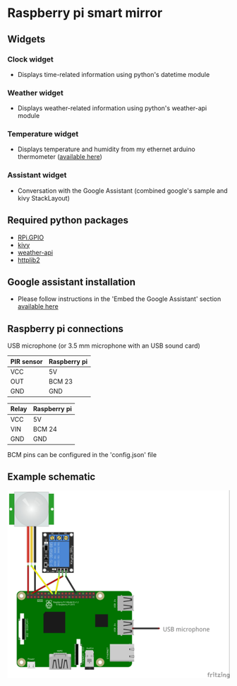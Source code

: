 # Raspberry pi smart mirror

## Widgets

### Clock widget

- Displays time-related information using python's datetime module

### Weather widget

- Displays weather-related information using python's weather-api module

### Temperature widget

- Displays temperature and humidity from my ethernet arduino thermometer ([available here](https://github.com/SewerynKras/Arduino-ethernet-thermometer))

### Assistant widget

- Conversation with the Google Assistant (combined google's sample and kivy StackLayout)

## Required python packages

- [RPi.GPIO](https://pypi.org/project/RPi.GPIO/)
- [kivy](https://kivy.org/docs/installation/installation-rpi.html)
- [weather-api](https://pypi.org/project/weather-api/)
- [httplib2](https://pypi.org/project/httplib2/)

## Google assistant installation

- Please follow instructions in the 'Embed the Google Assistant' section [available here](https://developers.google.com/assistant/sdk/guides/library/python/embed/setup)

## Raspberry pi connections

USB microphone (or 3.5 mm microphone with an USB sound card)

| PIR sensor | Raspberry pi |
| ---------- | ------------ |
| VCC        | 5V           |
| OUT        | BCM 23       |
| GND        | GND          |

| Relay | Raspberry pi |
| ----- | ------------ |
| VCC   | 5V           |
| VIN   | BCM 24       |
| GND   | GND          |

BCM pins can be configured in the 'config.json' file

## Example schematic

![Raspberry pi schematic](raspberrypi_schematic.jpg)
